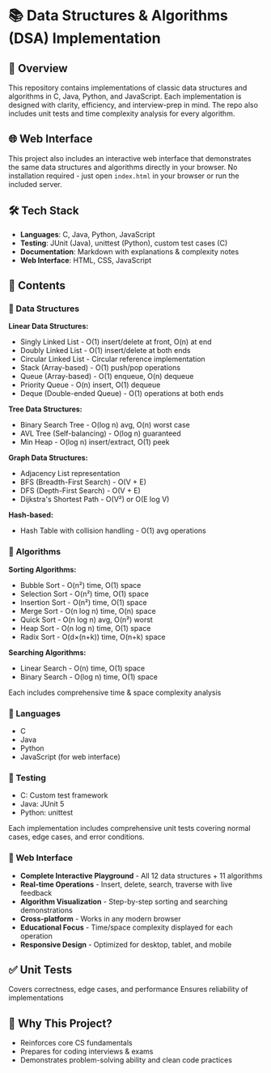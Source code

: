 # 📚 Data Structures & Algorithms (DSA) Implementation

## 🚀 Overview

This repository contains implementations of classic data structures and algorithms in C, Java, Python, and JavaScript. Each implementation is designed with clarity, efficiency, and interview-prep in mind. The repo also includes unit tests and time complexity analysis for every algorithm.

## 🌐 Web Interface

This project also includes an interactive web interface that demonstrates the same data structures and algorithms directly in your browser. No installation required - just open `index.html` in your browser or run the included server.

## 🛠️ Tech Stack

- **Languages**: C, Java, Python, JavaScript
- **Testing**: JUnit (Java), unittest (Python), custom test cases (C)
- **Documentation**: Markdown with explanations & complexity notes
- **Web Interface**: HTML, CSS, JavaScript

## 📂 Contents

### 🔹 Data Structures

**Linear Data Structures:**
- Singly Linked List - O(1) insert/delete at front, O(n) at end
- Doubly Linked List - O(1) insert/delete at both ends
- Circular Linked List - Circular reference implementation
- Stack (Array-based) - O(1) push/pop operations
- Queue (Array-based) - O(1) enqueue, O(n) dequeue
- Priority Queue - O(n) insert, O(1) dequeue
- Deque (Double-ended Queue) - O(1) operations at both ends

**Tree Data Structures:**
- Binary Search Tree - O(log n) avg, O(n) worst case
- AVL Tree (Self-balancing) - O(log n) guaranteed
- Min Heap - O(log n) insert/extract, O(1) peek

**Graph Data Structures:**
- Adjacency List representation
- BFS (Breadth-First Search) - O(V + E)
- DFS (Depth-First Search) - O(V + E)
- Dijkstra's Shortest Path - O(V²) or O(E log V)

**Hash-based:**
- Hash Table with collision handling - O(1) avg operations

### 🔹 Algorithms

**Sorting Algorithms:**
- Bubble Sort - O(n²) time, O(1) space
- Selection Sort - O(n²) time, O(1) space
- Insertion Sort - O(n²) time, O(1) space
- Merge Sort - O(n log n) time, O(n) space
- Quick Sort - O(n log n) avg, O(n²) worst
- Heap Sort - O(n log n) time, O(1) space
- Radix Sort - O(d×(n+k)) time, O(n+k) space

**Searching Algorithms:**
- Linear Search - O(n) time, O(1) space
- Binary Search - O(log n) time, O(1) space

Each includes comprehensive time & space complexity analysis

### 🔹 Languages

- C
- Java
- Python
- JavaScript (for web interface)

### 🔹 Testing

- C: Custom test framework
- Java: JUnit 5
- Python: unittest

Each implementation includes comprehensive unit tests covering normal cases, edge cases, and error conditions.

### 🔹 Web Interface

- **Complete Interactive Playground** - All 12 data structures + 11 algorithms
- **Real-time Operations** - Insert, delete, search, traverse with live feedback
- **Algorithm Visualization** - Step-by-step sorting and searching demonstrations
- **Cross-platform** - Works in any modern browser
- **Educational Focus** - Time/space complexity displayed for each operation
- **Responsive Design** - Optimized for desktop, tablet, and mobile

## ✅ Unit Tests

Covers correctness, edge cases, and performance
Ensures reliability of implementations

## 🎯 Why This Project?

- Reinforces core CS fundamentals
- Prepares for coding interviews & exams
- Demonstrates problem-solving ability and clean code practices